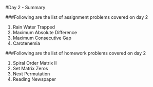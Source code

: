 #Day 2 - Summary

###Following are the list of assignment problems covered on day 2

1.  Rain Water Trapped
1.  Maximum Absolute Difference
1.  Maximum Consecutive Gap
1.  Carotenemia


###Following are the list of homework problems covered on day 2

1.  Spiral Order Matrix II
2.  Set Matrix Zeros
3.  Next Permutation
4.  Reading Newspaper
